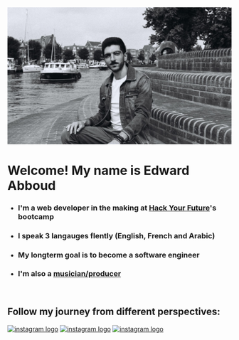 <img src=./backdrop2.jpg>

<!--Intro section-->
# **Welcome! My name is Edward Abboud**
* ### I'm a web developer in the making at [Hack Your Future]'s bootcamp
* ### I speak 3 langauges flently (English, French and Arabic)
* ### My longterm goal is to become a software engineer
* ### I'm also a [musician/producer]
<!--End of Intro section-->

<br>

<!--Links and Logos-->
## **Follow my journey from different perspectives:**
<a href="https://www.instagram.com/mindofmidist/?hl=en"><img src="https://upload.wikimedia.org/wikipedia/commons/thumb/e/e7/Instagram_logo_2016.svg/800px-Instagram_logo_2016.svg.png" alt="instagram logo" height=30px></a>
<a href="https://www.instagram.com/mindofmidist/?hl=en"><img src="https://upload.wikimedia.org/wikipedia/commons/thumb/0/01/LinkedIn_Logo.svg/1200px-LinkedIn_Logo.svg.png" alt="instagram logo" height=30px></a>
<a href="https://open.spotify.com/playlist/32fqm8SvfrcyWrdz19z89u?si=38018aa232c347cc"><img src="https://upload.wikimedia.org/wikipedia/commons/thumb/1/19/Spotify_logo_without_text.svg/1200px-Spotify_logo_without_text.svg.png" alt="instagram logo" width=30px></a>
<!-- End of Links and Logos section-->

<!-- External Links -->
[musician/producer]: https://linktr.ee/MindOfMidist
[Instagram]: https://www.instagram.com/mindofmidist/?hl=en
[LinkedIn]: https://www.linkedin.com/in/edward-abboud-6a4833b3/
[SpotifyPlaylist]: https://open.spotify.com/playlist/32fqm8SvfrcyWrdz19z89u?si=38018aa232c347cc
[Hack Your Future]: https://www.hackyourfuture.net/
<!--End of external links section-->
